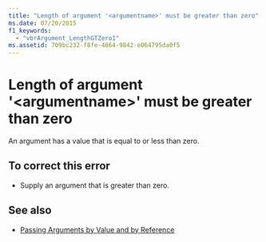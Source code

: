 ```yaml
---
title: "Length of argument '<argumentname>' must be greater than zero"
ms.date: 07/20/2015
f1_keywords: 
  - "vbrArgument_LengthGTZero1"
ms.assetid: 709bc232-f8fe-4864-9842-e064795da0f5
---
```

# Length of argument '\<argumentname>' must be greater than zero
An argument has a value that is equal to or less than zero.  
  
## To correct this error  
  
- Supply an argument that is greater than zero.  
  
## See also

- [Passing Arguments by Value and by Reference](../programming-guide/language-features/procedures/passing-arguments-by-value-and-by-reference.md)
